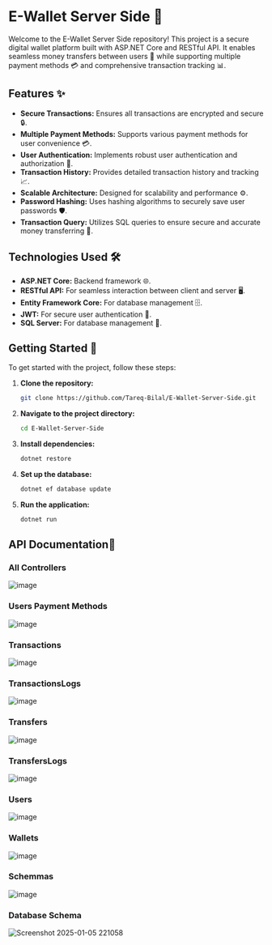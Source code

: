 # E-Wallet Server Side 💼

Welcome to the E-Wallet Server Side repository! This project is a secure digital wallet platform built with ASP.NET Core and RESTful API. It enables seamless money transfers between users 💸 while supporting multiple payment methods 💳 and comprehensive transaction tracking 📊.

## Features ✨

- **Secure Transactions:** Ensures all transactions are encrypted and secure 🔒.
- **Multiple Payment Methods:** Supports various payment methods for user convenience 💳.
- **User Authentication:** Implements robust user authentication and authorization 🔐.
- **Transaction History:** Provides detailed transaction history and tracking 📈.
- **Scalable Architecture:** Designed for scalability and performance ⚙️.
- **Password Hashing:** Uses hashing algorithms to securely save user passwords 🛡️.
- **Transaction Query:** Utilizes SQL queries to ensure secure and accurate money transferring 🔄.

## Technologies Used 🛠️

- **ASP.NET Core:** Backend framework 🌐.
- **RESTful API:** For seamless interaction between client and server 🖥️.
- **Entity Framework Core:** For database management 🗄️.
- **JWT:** For secure user authentication 🔑.
- **SQL Server:** For database management 💾.

## Getting Started 🚀

To get started with the project, follow these steps:

1. **Clone the repository:**
   ```bash
   git clone https://github.com/Tareq-Bilal/E-Wallet-Server-Side.git
   
2. **Navigate to the project directory:**
   ```bash
   cd E-Wallet-Server-Side

3. **Install dependencies:**
   ```bash
   dotnet restore

4. **Set up the database:**

   ```bash
   dotnet ef database update

5. **Run the application:**
   ```bash
   dotnet run

## API Documentation📜

### All Controllers

![image](https://github.com/user-attachments/assets/93f74f87-c621-466b-a1e5-7a128c174a93)

### Users Payment Methods

![image](https://github.com/user-attachments/assets/3b9d7733-93ef-41ed-a0f0-424a388ffcc8)

### Transactions

![image](https://github.com/user-attachments/assets/d4e951ac-e9af-4a6a-905a-f7a4b5a9a793)

### TransactionsLogs

![image](https://github.com/user-attachments/assets/1c78dad6-4609-4ebc-bea2-0703403e5db9)

### Transfers

![image](https://github.com/user-attachments/assets/2f95b426-029b-464c-8fe0-12ab22a9ec49)

### TransfersLogs

![image](https://github.com/user-attachments/assets/1e3bfd9e-bd04-4b03-ac8c-e5e514a19ae1)

### Users
   
![image](https://github.com/user-attachments/assets/595a0a8c-bd9e-46ab-bcb8-337737007ac3)

### Wallets

![image](https://github.com/user-attachments/assets/9281c30e-a845-43af-b7f4-3d8d655396a3)

### Schemmas 

![image](https://github.com/user-attachments/assets/3cc0044a-a8ee-48ed-89bd-ae84c538b037)

### Database Schema

![Screenshot 2025-01-05 221058](https://github.com/user-attachments/assets/88682c5b-6b2b-48db-8d9f-e565e38c9912)


